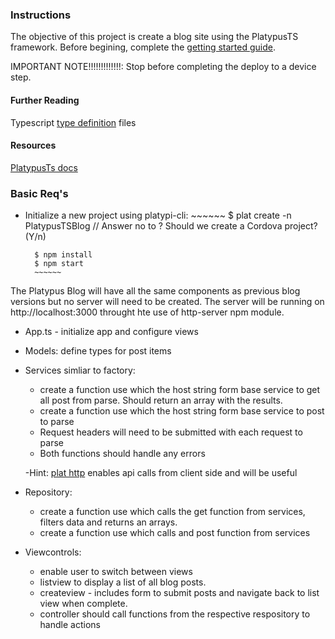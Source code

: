 ### Instructions

The objective of this project is create a blog site using the PlatypusTS framework.
Before begining, complete the [getting started guide](https://platypi.io/docs/getting-started).

IMPORTANT NOTE!!!!!!!!!!!!!: Stop before completing the deploy to a device step.

#### Further Reading
Typescript [type definition](https://blog.mariusschulz.com/2014/05/19/using-typescripts-type-definition-files-to-get-tooling-support-for-plain-javascript) files

#### Resources
[PlatypusTs docs](https://platypi.io/docs/api)


### Basic Req's

* Initialize a new project using platypi-cli:
		~~~~~~
		$ plat create -n PlatypusTSBlog
		// Answer no to ? Should we create a Cordova project? (Y/n)

		$ npm install
		$ npm start
		~~~~~~

The Platypus Blog will have all the same components as previous blog versions but no server will need to be created. The server will be running on http://localhost:3000 throught hte use of http-server npm module.

* App.ts - initialize app and configure views
* Models: define types for post items

* Services simliar to factory:
	- create a function use which the host string form base service to get all post from parse. Should return an array with the results.
	- create a function use which the host string form base service to post to parse
	- Request headers will need to be submitted with each request to parse
	- Both functions should handle any errors

	-Hint: [plat http](https://platypi.io/docs/api/class/plat.async.Http) enables api calls from client side and will be useful

* Repository:
	- create a function use which calls the get function from services, filters data and returns an arrays.
	- create a function use which calls and post function from services

* Viewcontrols:
	- enable user to switch between views
	- listview to display a list of all blog posts.
	- createview - includes form to submit posts and navigate back to list view when complete.
	- controller should call functions from the respective respository to handle actions

